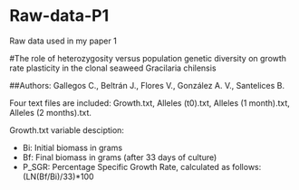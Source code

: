 # Raw-data-P1

Raw data used in my paper 1  

#The role of heterozygosity versus population genetic diversity on growth rate plasticity in the clonal seaweed Gracilaria chilensis

##Authors: Gallegos C., Beltrán J., Flores V., González A. V., Santelices B.

Four text files are included: Growth.txt, Alleles (t0).txt, Alleles (1 month).txt, Alleles (2 months).txt.

Growth.txt variable desciption:
- Bi: Initial biomass in grams
- Bf: Final biomass in grams (after 33 days of culture)
- P_SGR: Percentage Specific Growth Rate, calculated as follows: (LN(Bf/Bi)/33)*100


